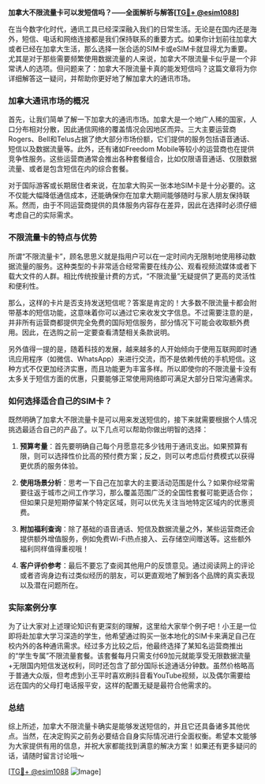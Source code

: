 **加拿大不限流量卡可以发短信吗？——全面解析与解答[[TG💪+ @esim1088](https://t.me/s/esim1088)]**

在当今数字化时代，通讯工具已经深深融入我们的日常生活。无论是在国内还是海外，短信、电话和网络连接都是我们保持联系的重要方式。如果你计划前往加拿大或者已经在加拿大生活，那么选择一张合适的SIM卡或eSIM卡就显得尤为重要。尤其是对于那些需要频繁使用数据流量的人来说，加拿大不限流量卡似乎是一个非常诱人的选项。但问题来了：加拿大不限流量卡真的能发短信吗？这篇文章将为你详细解答这一疑问，并帮助你更好地了解加拿大的通讯市场。

### 加拿大通讯市场的概况

首先，让我们简单了解一下加拿大的通讯市场。加拿大是一个地广人稀的国家，人口分布相对分散，因此通信网络的覆盖情况会因地区而异。三大主要运营商Rogers、Bell和Telus占据了绝大部分市场份额，它们提供的服务包括语音通话、短信以及数据流量等。此外，还有诸如Freedom Mobile等较小的运营商也在提供竞争性服务。这些运营商通常会推出各种套餐组合，比如仅限语音通话、仅限数据流量、或者是包含短信在内的综合套餐。

对于国际游客或长期居住者来说，在加拿大购买一张本地SIM卡是十分必要的。这不仅能大幅降低通信成本，还能确保你在加拿大期间能够随时与家人朋友保持联系。然而，由于不同运营商提供的具体服务内容存在差异，因此在选择时必须仔细考虑自己的实际需求。

### 不限流量卡的特点与优势

所谓“不限流量卡”，顾名思思义就是指用户可以在一定时间内无限制地使用移动数据流量的服务。这种类型的卡非常适合经常需要在线办公、观看视频流媒体或者下载大文件的人群。相比传统按量计费的方式，“不限流量”无疑提供了更高的灵活性和便利性。

那么，这样的卡片是否支持发送短信呢？答案是肯定的！大多数不限流量卡都会附带基本的短信功能，这意味着你可以通过它来收发文字信息。不过需要注意的是，并非所有运营商都提供完全免费的国际短信服务，部分情况下可能会收取额外费用。因此，在选购之前一定要查看清楚相关条款说明。

另外值得一提的是，随着科技的发展，越来越多的人开始倾向于使用互联网即时通讯应用程序（如微信、WhatsApp）来进行交流，而不是依赖传统的手机短信。这种方式不仅更加经济实惠，而且功能更为丰富多样。所以即使你的不限流量卡没有太多关于短信方面的优惠，只要能够正常使用网络即可满足大部分日常沟通需求。

### 如何选择适合自己的SIM卡？

既然明确了加拿大不限流量卡是可以用来发送短信的，接下来就需要根据个人情况挑选最适合自己的产品了。以下几点可以帮助你做出明智的选择：

1. **预算考量**：首先要明确自己每个月愿意花多少钱用于通讯支出。如果预算有限，则可以选择性价比高的预付费方案；反之，则可以考虑后付费模式以获得更优质的服务体验。
   
2. **使用场景分析**：思考一下自己在加拿大的主要活动范围是什么？如果你经常需要往返于城市之间工作学习，那么覆盖范围广泛的全国性套餐可能更适合你；但如果只是短期停留某个特定区域，则可以优先关注当地特定区域内的优惠资费。
   
3. **附加福利查询**：除了基础的语音通话、短信及数据流量之外，某些运营商还会提供额外增值服务，例如免费Wi-Fi热点接入、云存储空间赠送等。这些额外福利同样值得重视哦！

4. **客户评价参考**：最后不要忘了查阅其他用户的反馈意见。通过阅读网上的评论或者咨询身边有过类似经历的朋友，可以更直观地了解到各个品牌的真实表现以及潜在问题所在。

### 实际案例分享

为了让大家对上述理论知识有更深刻的理解，这里给大家举个例子吧！小王是一位即将赴加拿大学习深造的学生，他希望通过购买一张本地化的SIM卡来满足自己在校内外的各种通讯需求。经过多方比较之后，他最终选择了某知名运营商推出的“学生专属”不限流量套餐。该套餐每月只需支付69加元就能享受无限数据流量+无限国内短信发送权利，同时还包含了部分国际长途通话分钟数。虽然价格略高于普通大众版，但考虑到小王平时喜欢刷抖音看YouTube视频，以及偶尔需要给远在国内的父母打电话报平安，这样的配置无疑是最符合他需求的。

### 总结

综上所述，加拿大不限流量卡确实是能够发送短信的，并且它还具备诸多其他优点。当然，在决定购买之前务必要结合自身实际情况进行全面权衡。希望本文能够为大家提供有用的信息，并祝大家都能找到满意的解决方案！如果还有更多疑问的话，请随时留言讨论哦～

[[TG💪+ @esim1088](https://t.me/s/esim1088) ![Image](https://i.postimg.cc/4NQfJmqS/Snipaste-2025-05-13-00-14-12.png)]